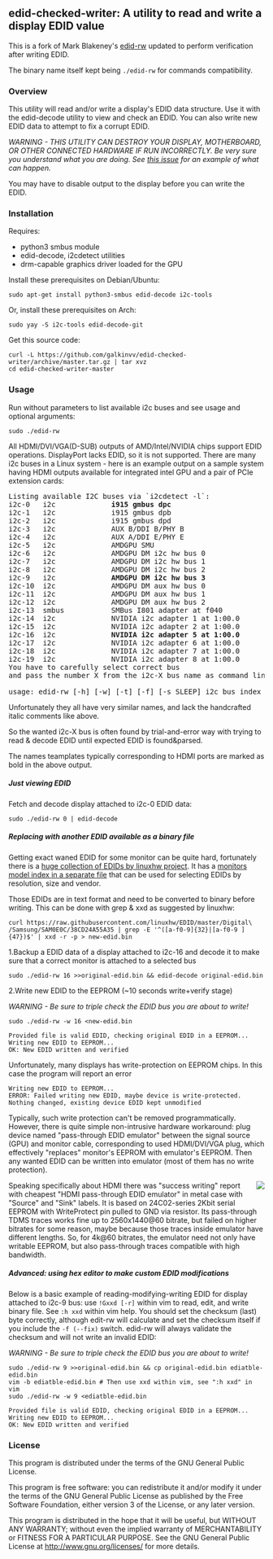 ## edid-checked-writer: A utility to read and write a display EDID value

This is a fork of Mark Blakeney's [edid-rw](https://github.com/bulletmark/edid-rw) updated
to perform verification after writing EDID.

The binary name itself kept being `./edid-rw` for commands compatibility.

### Overview

This utility will read and/or write a display's EDID data structure. Use
it with the edid-decode utility to view and check an EDID.
You can also write new EDID data to attempt to fix a corrupt EDID.

*WARNING - THIS UTILITY CAN DESTROY YOUR DISPLAY, MOTHERBOARD, OR OTHER
CONNECTED HARDWARE IF RUN INCORRECTLY. Be very sure you understand what
you are doing. See [this issue](http://github.com/bulletmark/edid-rw/issues/5)
for an example of what can happen.*

You may have to disable output to the display before you can write the
EDID.

### Installation

Requires:
 * python3 smbus module
 * edid-decode, i2cdetect utilities
 * drm-capable graphics driver loaded for the GPU

Install these prerequisites on Debian/Ubuntu:

    sudo apt-get install python3-smbus edid-decode i2c-tools

Or, install these prerequisites on Arch:

    sudo yay -S i2c-tools edid-decode-git

Get this source code:

    curl -L https://github.com/galkinvv/edid-checked-writer/archive/master.tar.gz | tar xvz
    cd edid-checked-writer-master

### Usage

Run without parameters to list available i2c buses and see usage and optional arguments:

    sudo ./edid-rw

All HDMI/DVI/VGA(D-SUB) outputs of AMD/Intel/NVIDIA chips support EDID operations.
DisplayPort lacks EDID, so it is not supported.
There are many i2c buses in a Linux system - 
here is an example output on a sample system having HDMI outputs
available for integrated intel GPU and a pair of PCIe extension cards:
<pre>
Listing available I2C buses via `i2cdetect -l`:
i2c-0   i2c             <b>i915 gmbus dpc                          I2C adapter</b> <i># HDMI of Intel LGA1151 P10S-WS</i>
i2c-1   i2c             i915 gmbus dpb                          I2C adapter
i2c-2   i2c             i915 gmbus dpd                          I2C adapter <i># DVI of Intel LGA1151 P10S-WS</i>
i2c-3   i2c             AUX B/DDI B/PHY B                       I2C adapter
i2c-4   i2c             AUX A/DDI E/PHY E                       I2C adapter
i2c-5   i2c             AMDGPU SMU                              I2C adapter
i2c-6   i2c             AMDGPU DM i2c hw bus 0                  I2C adapter
i2c-7   i2c             AMDGPU DM i2c hw bus 1                  I2C adapter
i2c-8   i2c             AMDGPU DM i2c hw bus 2                  I2C adapter
i2c-9   i2c             <b>AMDGPU DM i2c hw bus 3                  I2C adapter</b> <i># HDMI of AMD RX6700</i>
i2c-10  i2c             AMDGPU DM aux hw bus 0                  I2C adapter
i2c-11  i2c             AMDGPU DM aux hw bus 1                  I2C adapter
i2c-12  i2c             AMDGPU DM aux hw bus 2                  I2C adapter
i2c-13  smbus           SMBus I801 adapter at f040              SMBus adapter
i2c-14  i2c             NVIDIA i2c adapter 1 at 1:00.0          I2C adapter
i2c-15  i2c             NVIDIA i2c adapter 2 at 1:00.0          I2C adapter
i2c-16  i2c             <b>NVIDIA i2c adapter 5 at 1:00.0          I2C adapter</b> <i># HDMI of NVIDIA RTX3060-3090</i>
i2c-17  i2c             NVIDIA i2c adapter 6 at 1:00.0          I2C adapter
i2c-18  i2c             NVIDIA i2c adapter 7 at 1:00.0          I2C adapter
i2c-19  i2c             NVIDIA i2c adapter 8 at 1:00.0          I2C adapter
You have to carefully select correct bus
and pass the number X from the i2c-X bus name as command line "i2c_bus_index" argument

usage: edid-rw [-h] [-w] [-t] [-f] [-s SLEEP] i2c_bus_index
</pre>
Unfortunately they all have very similar names, and lack the handcrafted italic comments like above.

So the wanted i2c-X bus is often found by trial-and-error way with trying to read & decode EDID until expected EDID is found&parsed.

The names teamplates typically corresponding to HDMI ports are marked as bold in the above output.

##### Just viewing EDID
Fetch and decode display attached to i2c-0 EDID data:

    sudo ./edid-rw 0 | edid-decode

##### Replacing with another EDID available as a binary file

Getting exact waned EDID for some monitor can be quite hard, fortunately there is a [huge collection of EDIDs by linuxhw project](https://github.com/linuxhw/EDID).
It has a [monitors model index in a separate file](https://raw.githubusercontent.com/linuxhw/EDID/master/DigitalDisplay.md) that can be used for selecting EDIDs by resolution, size and vendor.

Those EDIDs are in text format and need to be converted to binary before writing. This can be done with grep & xxd as suggested by linuxhw:

    curl https://raw.githubusercontent.com/linuxhw/EDID/master/Digital\
    /Samsung/SAM0E0C/38CD24A55A35 | grep -E '^([a-f0-9]{32}|[a-f0-9 ]{47})$' | xxd -r -p > new-edid.bin

1.Backup a EDID data of a display attached to i2c-16 and decode it to make sure that a correct monitor is attached to a selected bus

    sudo ./edid-rw 16 >>original-edid.bin && edid-decode original-edid.bin

2.Write new EDID to the EEPROM (~10 seconds write+verify stage)

*WARNING - Be sure to triple check the EDID bus you are about to write!*

    sudo ./edid-rw -w 16 <new-edid.bin
    
    Provided file is valid EDID, checking original EDID in a EEPROM...
    Writing new EDID to EEPROM...
    OK: New EDID written and verified

Unfortunately, many displays has write-protection on EEPROM chips.
In this case the program will report an error

    Writing new EDID to EEPROM...
    ERROR: Failed writing new EDID, maybe device is write-protected.
    Nothing changed, existing device EDID kept unmodified

Typically, such write protection can't be removed programmatically.
However, there is quite simple non-intrusive hardware workaround:
plug device named  "pass-through EDID emulator" between the signal source (GPU)
and monitor cable, corresponding to used HDMI/DVI/VGA plug,
which effectively "replaces" monitor's EEPROM with emulator's EEPROM.
Then any wanted EDID can be written into emulator (most of them has no write protection).

<image src="https://raw.githubusercontent.com/galkinvv/edid-checked-writer/doc/source-sink.png" align="right"/>
Speaking specifically about HDMI there was "success writing" report with
cheapest "HDMI pass-through EDID emulator" in metal case with "Source" and "Sink" labels.
It is based on 24C02-series 2Kbit serial EEPROM with WriteProtect pin pulled to GND via resistor.
Its pass-through TDMS traces works fine up to 2560x1440@60 bitrate,
but failed on higher bitrates for some reason,
maybe because those traces inside emulator have different lengths.
So, for 4k@60 bitrates, the emulator need not only have writable EEPROM,
but also pass-through traces compatible with high bandwidth.

##### Advanced: using hex editor to make custom EDID modifications
Below is a basic example of reading-modifying-writing EDID for display attached to i2c-9 bus:
use `!Gxxd [-r]` within vim to read, edit, and write binary
file. See `:h xxd` within vim help. You should set the checksum (last)
byte correctly, although edit-rw will calculate and set the checksum
itself if you include the `-f (--fix)` switch. edid-rw will always
validate the checksum and will not write an invalid EDID:

*WARNING - Be sure to triple check the EDID bus you are about to write!*

    sudo ./edid-rw 9 >>original-edid.bin && cp original-edid.bin ediatble-edid.bin
    vim -b ediatble-edid.bin # Then use xxd within vim, see ":h xxd" in vim
    sudo ./edid-rw -w 9 <ediatble-edid.bin
    
    Provided file is valid EDID, checking original EDID in a EEPROM...
    Writing new EDID to EEPROM...
    OK: New EDID written and verified

### License

This program is distributed under the terms of the GNU General Public License.

This program is free software: you can redistribute it and/or modify it
under the terms of the GNU General Public License as published by the
Free Software Foundation, either version 3 of the License, or any later
version.

This program is distributed in the hope that it will be useful, but
WITHOUT ANY WARRANTY; without even the implied warranty of
MERCHANTABILITY or FITNESS FOR A PARTICULAR PURPOSE. See the GNU General
Public License at <http://www.gnu.org/licenses/> for more details.

